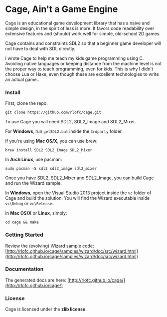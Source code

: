 Cage, Ain't a Game Engine
=========================

Cage is an educational game development library that has a naive and simple design, in the spirit of less is 
more. It favors code readability over extensive features and (should) work well for simple, old-school 2D 
games.

Cage contains and constraints SDL2 so that a beginner game developer will not have to deal with SDL directly.

I wrote Cage to help me teach my kids game programming using C. Avoiding native languages or keeping 
distance from the machine level is not the proper way to teach programming, even for kids. This is why I 
didn't choose Lua or Haxe, even though these are excellent technologies to write an actual game..

### Install

First, clone the repo:

    git clone https://github.com/rlofc/cage.git

To use Cage you will need SDL2, SDL2_Image and SDL2_Mixer.

For **Windows**, run `getSDL2.bat` inside the `3rdparty` folder.

If you're using **Mac OS/X**, you can use brew:

    brew install SDL2 SDL2_Image SDL2_Mixer

In **Arch Linux**, use pacman:

    sudo pacman -S sdl2 sdl2_image sdl2_mixer


Once you have SDL2, SDL2_Mixer and SDL2_Image, you can build Cage and run the
Wizard sample.

In **Windows**, open the Visual Studio 2013 project inside the `vc` folder of Cage
and build the solution. You will find the Wizard executable inside `vc\Debug` or `vc\Release`.

In **Mac OS/X** or **Linux**, simply:

    cd cage && make
    
### Getting Started

Review the (evolving) Wizard sample code:
[http://rlofc.github.io/cage/samples/wizard/doc/src/wizard.html](http://rlofc.github.io/cage/samples/wizard/doc/src/wizard.html)

### Documentation

The generated docs are here:
[http://rlofc.github.io/cage/](http://rlofc.github.io/cage/)

### License

Cage is licensed under the **zlib license**.


